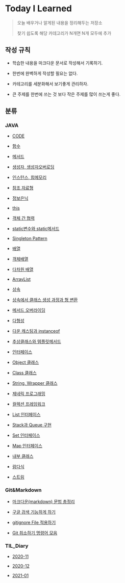 Today I Learned
==

>오늘 배우거나 알게된 내용을 정리해두는 저장소
>
>찾기 쉽도록 해당 카데고리가 N개면 N개 모두에 추가



## 작성 규칙

* 학습한 내용을 마크다운 문서로 작성해서 기록하기.

* 한번에 완벽하게 작성할 필요는 없다.

* 카테고리를 세분화해서 보기좋게 관리하자.

* 큰 주제를 한번에 쓰는 것 보다 작은 주제를 많이 쓰는게 좋다.

  


## 분류

### JAVA

* [CODE][JAVA0]

[JAVA0]:https://github.com/goheeji/TIL/tree/master/JAVA/code

* [함수][ JAVA1]

[JAVA1]:https://github.com/goheeji/TIL/blob/master/JAVA/function.md

* [메서드][ JAVA2]

[JAVA2]:https://github.com/goheeji/TIL/blob/master/JAVA/method.md

* [생성자, 생성자오버로딩][ JAVA3]

[JAVA3]:https://github.com/goheeji/TIL/blob/master/JAVA/constructor-and-constructor-overroding.md

* [인스턴스, 힙메모리][ JAVA4]

[JAVA4]:https://github.com/goheeji/TIL/blob/master/JAVA/Instance-and-heap-memory.md

* [참조 자료형][ JAVA5]

[JAVA5]:https://github.com/goheeji/TIL/blob/master/JAVA/reference-data-type.md

* [정보은닉][ JAVA6]

[JAVA6]:https://github.com/goheeji/TIL/blob/master/JAVA/information-hiding.md

* [this][ JAVA7]

[JAVA7]:https://github.com/goheeji/TIL/blob/master/JAVA/this.md

* [객체 간 협력][ JAVA8]

[JAVA8]:https://github.com/goheeji/TIL/blob/master/JAVA/cooperation.md

* [static변수와 static메서드][ JAVA9]

[JAVA9]:https://github.com/goheeji/TIL/blob/master/JAVA/static-variable-and-static-method.md

* [Singleton Pattern][ JAVA10]

[JAVA10]:https://github.com/goheeji/TIL/blob/master/JAVA/singleton-Pattern.md

* [배열][ JAVA11]

[JAVA11]:https://github.com/goheeji/TIL/blob/master/JAVA/array.md

* [객체배열][ JAVA12]

[JAVA12]:https://github.com/goheeji/TIL/blob/master/JAVA/array-of-objects.md

* [다차원 배열][ JAVA13]

[JAVA13]:https://github.com/goheeji/TIL/blob/master/JAVA/multi-dimensional-arrays.md

* [ArrayList][ JAVA14]

[JAVA14]:https://github.com/goheeji/TIL/blob/master/JAVA/ArrayList.md

* [상속][ JAVA15]

[JAVA15]:https://github.com/goheeji/TIL/blob/master/JAVA/inheritance.md

* [상속에서 클래스 생성 과정과 형 변환][ JAVA16]

[JAVA16]:https://github.com/goheeji/TIL/blob/master/JAVA/%EC%83%81%EC%86%8D%EC%97%90%EC%84%9C%20%ED%81%B4%EB%9E%98%EC%8A%A4%20%EC%83%9D%EC%84%B1%EA%B3%BC%EC%A0%95%EA%B3%BC%20%ED%98%95%20%EB%B3%80%ED%99%98.md

* [메서드 오버라이딩][ JAVA17]

[JAVA17]:https://github.com/goheeji/TIL/blob/master/JAVA/method-overriding.md

* [다형성][ JAVA18]

[JAVA18]:https://github.com/goheeji/TIL/blob/master/JAVA/polymorphism.md

* [다운 캐스팅과 instanceof][ JAVA19]

[JAVA19]:https://github.com/goheeji/TIL/blob/master/JAVA/down-casting-and-instanceof.md

* [추상클래스와 템플릿메서드][ JAVA20]

[JAVA20]:https://github.com/goheeji/TIL/blob/master/JAVA/abstract-class.md

* [인터페이스][ JAVA21]

[JAVA21]:https://github.com/goheeji/TIL/blob/master/JAVA/interface.md

* [Object 클래스][ JAVA22]

[JAVA22]:https://github.com/goheeji/TIL/blob/master/JAVA/Object-class.md

* [Class 클래스][ JAVA23]

[JAVA23]:https://github.com/goheeji/TIL/blob/master/JAVA/class-class.md

* [String, Wrapper 클래스][ JAVA24]

[JAVA24]:https://github.com/goheeji/TIL/blob/master/JAVA/string-and-wrapper-class.md

* [제네릭 프로그래밍][ JAVA25]

[JAVA25]:https://github.com/goheeji/TIL/blob/master/JAVA/%EC%A0%9C%EB%84%A4%EB%A6%AD%20%ED%94%84%EB%A1%9C%EA%B7%B8%EB%9E%98%EB%B0%8D.md

* [컬렉션 프레임워크][ JAVA26]

[JAVA26]:https://github.com/goheeji/TIL/blob/master/JAVA/collection-framework.md

* [List 인터페이스][ JAVA27]

[JAVA27]:https://github.com/goheeji/TIL/blob/master/JAVA/list-interface.md

* [Stack과 Queue 구현][ JAVA28]

[JAVA28]:https://github.com/goheeji/TIL/blob/master/JAVA/stack-and-queue.md

* [Set 인터페이스][ JAVA29]

[JAVA29]:https://github.com/goheeji/TIL/blob/master/JAVA/Set-Interface.md

* [Map 인터페이스][ JAVA30]

[JAVA30]:https://github.com/goheeji/TIL/blob/master/JAVA/map-interface.md

* [내부 클래스][ JAVA31]

[JAVA31]:https://github.com/goheeji/TIL/blob/master/JAVA/inner-class.md

* [람다식][ JAVA32]

[JAVA32]:https://github.com/goheeji/TIL/blob/master/JAVA/lambda.md

* [스트림][ JAVA33]

[JAVA33]:https://github.com/goheeji/TIL/blob/master/JAVA/Stream.md


### Git&Markdown

* [마크다운(markdown) 문법 총정리][Git&Markdown1]

[Git&Markdown1]:https://github.com/goheeji/TIL/blob/master/git%26markdown/%EB%A7%88%ED%81%AC%EB%8B%A4%EC%9A%B4(markdown)%20%EB%AC%B8%EB%B2%95%20%EC%B4%9D%EC%A0%95%EB%A6%AC.md

* [구글 검색 기능하게 하기][Git&Markdown2]

[Git&Markdown2]:https://github.com/goheeji/TIL/blob/master/git%26markdown/%EA%B5%AC%EA%B8%80%20%EA%B2%80%EC%83%89%20%EA%B0%80%EB%8A%A5%ED%95%98%EA%B2%8C%20%ED%95%98%EA%B8%B0.md

* [gitignore File 적용하기][Git&Markdown3]

[Git&Markdown3]:https://github.com/goheeji/TIL/blob/master/git%26markdown/gitignore%20File%20%EC%A0%81%EC%9A%A9%ED%95%98%EA%B8%B0.md

* [Git 취소하기 명령어 모음][Git&Markdown4]

[Git&Markdown4]:https://github.com/goheeji/TIL/blob/master/git%26markdown/Git%20%EC%B7%A8%EC%86%8C%ED%95%98%EA%B8%B0%20%EB%AA%85%EB%A0%B9%EC%96%B4%20%EB%AA%A8%EC%9D%8C.md




### TIL_Diary
* [2020-11][TIL_Diary1]

[TIL_Diary1]: https://github.com/goheeji/TIL/tree/master/TIL_Diary/2020-11


* [2020-12][TIL_Diary2]

[TIL_Diary2]: https://github.com/goheeji/TIL/tree/master/TIL_Diary/2020-12


* [2021-01][TIL_Diary3]

[TIL_Diary3]: 
https://github.com/goheeji/TIL/tree/master/TIL_Diary/2021-01